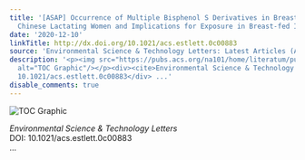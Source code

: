 ```yaml
---
title: '[ASAP] Occurrence of Multiple Bisphenol S Derivatives in Breast Milk from
  Chinese Lactating Women and Implications for Exposure in Breast-fed Infants'
date: '2020-12-10'
linkTitle: http://dx.doi.org/10.1021/acs.estlett.0c00883
source: 'Environmental Science & Technology Letters: Latest Articles (ACS Publications)'
description: '<p><img src="https://pubs.acs.org/na101/home/literatum/publisher/achs/journals/content/estlcu/0/estlcu.ahead-of-print/acs.estlett.0c00883/20201210/images/medium/ez0c00883_0002.gif"
  alt="TOC Graphic"/></p><div><cite>Environmental Science & Technology Letters</cite></div><div>DOI:
  10.1021/acs.estlett.0c00883</div> ...'
disable_comments: true
---
```

<p><img src="https://pubs.acs.org/na101/home/literatum/publisher/achs/journals/content/estlcu/0/estlcu.ahead-of-print/acs.estlett.0c00883/20201210/images/medium/ez0c00883_0002.gif" alt="TOC Graphic"/></p><div><cite>Environmental Science & Technology Letters</cite></div><div>DOI: 10.1021/acs.estlett.0c00883</div> ...